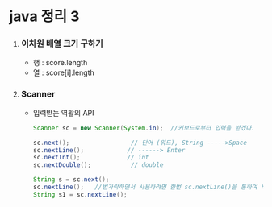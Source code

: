 # java 정리 3

1. ### 이차원 배열 크기 구하기

   * 행 : score.length
   * 열 : score[i].length



2. ### Scanner 

   * 입력받는 역활의 API

     ```java
     Scanner sc = new Scanner(System.in);  //키보드로부터 입력을 받겠다.
     
     sc.next();                 // 단어 (워드), String ----->Space
     sc.nextLine();			   // ------> Enter  
     sc.nextInt();             // int
     sc.nextDouble();           // double
     
     String s = sc.next();
     sc.nextLine();   //번가락하면서 사용하려면 한번 sc.nextLine()을 통하여 비워준다.
     String s1 = sc.nextLine();
     ```















